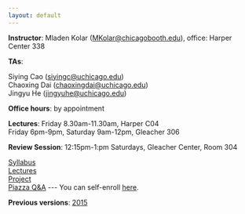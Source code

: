```yaml
---
layout: default
---
```


**Instructor**: Mladen Kolar ([MKolar@chicagobooth.edu](mailto:MKolar@chicagobooth.edu)), office: Harper Center 338   

**TAs**:

  Siying Cao ([siyingc@uchicago.edu](mailto:siyingc@uchicago.edu))  
  Chaoxing Dai ([chaoxingdai@uchicago.edu](mailto:chaoxingdai@uchicago.edu))  
  Jingyu He ([jingyuhe@uchicago.edu](mailto:jingyuhe@uchicago.edu))  

**Office hours**: by appointment  

**Lectures**:
Friday 8.30am-11.30am, Harper C04  
Friday 6pm-9pm, Saturday 9am-12pm, Gleacher 306

**Review Session**: 12:15pm-1:pm Saturdays, Gleacher Center, Room 304

[Syllabus](syllabus)  
[Lectures](lectures)  
[Project](Project)  
[Piazza Q&A](https://piazza.com/chicagobooth/winter2017/bus41204/home)  --- You can self-enroll [here](https://piazza.com/chicagobooth/winter2017/bus41204).

**Previous versions**: [2015](https://chicagoboothml.github.io/MachineLearning_Fall2015/)
